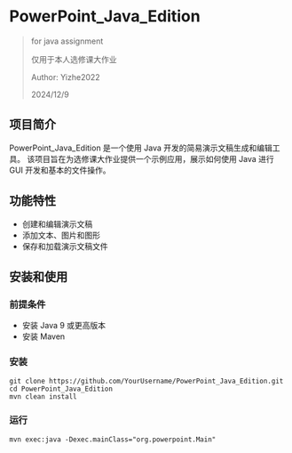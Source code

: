 # PowerPoint_Java_Edition

> for java assignment
>
> 仅用于本人选修课大作业
>
> Author: Yizhe2022
>
> 2024/12/9

## 项目简介
PowerPoint_Java_Edition 是一个使用 Java 开发的简易演示文稿生成和编辑工具。
该项目旨在为选修课大作业提供一个示例应用，展示如何使用 Java 进行 GUI 开发和基本的文件操作。

## 功能特性
- 创建和编辑演示文稿
- 添加文本、图片和图形
- 保存和加载演示文稿文件

## 安装和使用
### 前提条件
- 安装 Java 9 或更高版本
- 安装 Maven

### 安装
```shell
git clone https://github.com/YourUsername/PowerPoint_Java_Edition.git
cd PowerPoint_Java_Edition
mvn clean install
```

### 运行
```shell
mvn exec:java -Dexec.mainClass="org.powerpoint.Main"
```

